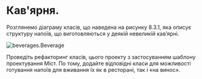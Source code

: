 Кав'ярня.
=======================

Розглянемо діаграму класів, що наведена на рисунку 8.3.1, 
яка описує структуру напоїв, що виготовляються у деякій невеликій
кав’ярні. 


![beverages.Beverage](img.png)

Проведіть рефакторинг класів, цього проекту з застосуванням шаблону
проектування Міст. По тому, додайте відповідні класи для можливості
готування напоїв для вживання їх як в ресторані, так і «на винос».